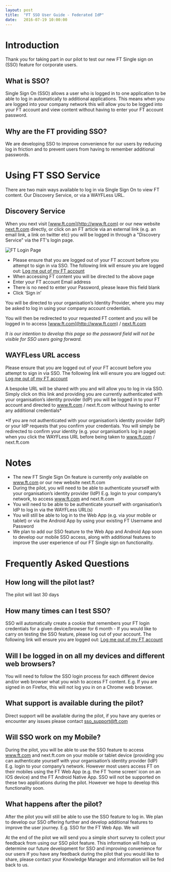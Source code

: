 ```yaml
---
layout: post
title:  "FT SSO User Guide - Federated IdP"
date:   2016-07-19 10:00:00
---
```


# Introduction 
Thank you for taking part in our pilot to test our new FT Single sign on (SSO) feature for corporate users. 

## What is SSO? 
Single Sign On (SSO) allows a user who is logged in to one application 
to be able to log in automatically to additional applications. This 
means when you are logged into your company network this will allow you 
to be logged into your FT account and view content without having to 
enter your FT account password.
  
## Why are the FT providing SSO?
We are developing SSO to improve convenience for our users by reducing 
log in friction and to prevent users from having to remember additional 
passwords.

# Using FT SSO Service

There are two main ways available to log in via Single Sign On to view FT content. Our Discovery Service, or via a WAYFLess URL. 

## Discovery Service
When you next visit [www.ft.com](http://www.ft.com) or our new website [next.ft.com](https://next.ft.com) directly, 
or click on an FT article via an external link (e.g. an email link, a 
link on twitter etc) you will be logged in through a "Discovery Service"
 via the FT's login page.

![FT Login Page](/sso-support/assets/images/login-page.png) 

* Please ensure that you are logged out of your FT account before you 
attempt to sign in via SSO. The following link will ensure you are 
logged out: [Log me out of my FT account](https://accounts.ft.com/logout)
* When accessing FT content you will be directed to the above page
* Enter your FT account Email address
* There is no need to enter your Password, please leave this field blank
* Click ‘Sign in’

You will be directed to your organisation’s Identity Provider, where 
you may be asked to log in using your company account credentials.

You will then be redirected to your requested FT content and you will be
 logged in to access [www.ft.com](http://www.ft.com) / [next.ft.com](https://next.ft.com)

_It is our intention to develop this page so the password field will not be visible for SSO users going forward._

## WAYFLess URL access
Please ensure that you are logged out of your FT account before you 
attempt to sign in via SSO. The following link will ensure you are 
logged out: [Log me out of my FT account](https://accounts.ft.com/logout)

A bespoke URL will be shared with you and will allow you to log in via SSO. 
 Simply click on this link and providing you are currently authenticated with your 
 organisation’s identity provider (IdP) you will be logged in to your 
 FT account and directed to www.ft.com / next.ft.com without having to 
 enter any additional credentials*

*If you are not authenticated with your organisation’s identity provider
 (IdP) or your IdP requests that you confirm your credentials. You will
  simply be redirected to confirm your identity (e.g. your 
  organisation’s log in page) when you click the WAYFLess URL before 
  being taken to www.ft.com / next.ft.com

# Notes
* The new FT Single Sign On feature is currently only available on  www.ft.com or our new website next.ft.com
* During the pilot, you will need to be able to authenticate yourself with your organisation’s identity provider (IdP) E.g. login to your company’s network, to access www.ft.com and next.ft.com
* You will need to be able to be authenticate yourself with organisation’s IdP to log in via the WAYFLess URL(s)
* You will still be able to log in to the Web App (e.g. via your mobile or tablet) or via the Android App by using your existing FT Username and Password
* We plan to add our SSO feature to the Web App and Android App soon to develop our mobile SSO access, along with additional features to improve the user experience of our FT Single sign on functionality.

# Frequently Asked Questions

## How long will the pilot last?
The pilot will last 30 days

## How many times can I test SSO?
SSO will automatically create a cookie that remembers your FT login credentials for a given device/browser for 6 month - If you would like to carry on testing the SSO feature, please log out of your account. The following link will ensure you are logged out: [Log me out of my FT account](https://accounts.ft.com/logout)

## Will I be logged in on all my devices and different web browsers?
You will need to follow the SSO login process for each different device and/or web browser what you wish to access FT content. E.g. If you are signed in on Firefox, this will not log you in on a Chrome web browser.

## What support is available during the pilot?
Direct support will be available during the pilot, if you have any queries or encounter any issues please contact sso_support@ft.com  

## Will SSO work on my Mobile?
During the pilot, you will be able to use the SSO feature to access www.ft.com and next.ft.com on your mobile or tablet device (providing you can authenticate yourself with your organisation’s identity provider (IdP) E.g. login to your company’s network.
However most users access FT on their mobiles using the FT Web App (e.g. the FT ‘home screen’ icon on an IOS device) and the FT Android Native App. SSO will not be supported on these two applications during the pilot. However we hope to develop this functionality soon.

## What happens after the pilot?
After the pilot you will still be able to use the SSO feature to log in. We plan to develop our SSO offering further and develop additional features to improve the user journey. E.g. SSO for the FT Web App. We will 

At the end of the pilot we will send you a simple short survey to collect your feedback from using our SSO pilot feature. This information will help us determine our future development for SSO and improving convenience for our users
If you have any feedback during the pilot that you would like to share, please contact your Knowledge Manager and information will be fed back to us. 
